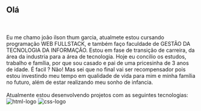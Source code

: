 ## Olá
<br>
<br>
Eu me chamo joão ilson thum garcia, atualmete estou cursando programação WEB FULLSTACK, e também faço faculdade de GESTÃO DA TECNOLOGIA DA INFORMAÇÃO.
Estou em fase de transição de carreira, da área da industria para a área de tecnologia.
Hoje eu concilio os estudos, trabalho e família, por que sou casado e pai de uma pricesinha de 3 anos de idade. É facil ? Não! Mas sei que no final vai ser recompensador pois estou investindo meu tempo em qualidade de vida para mim e minha família no futuro, além de estar realizando meu sonho de infancia. 
<br>
<br>
Atualmente estou desenvolvendo projetos com as seguintes tecnologias:

   <img src="https://img.shields.io/badge/HTML-239120?style=for-the-badge&logo=html5&logoColor=white" alt="html-logo">
   <img src="https://img.shields.io/badge/CSS3-1572B6?style=for-the-badge&logo=css3&logoColor=white" alt="css-logo">
